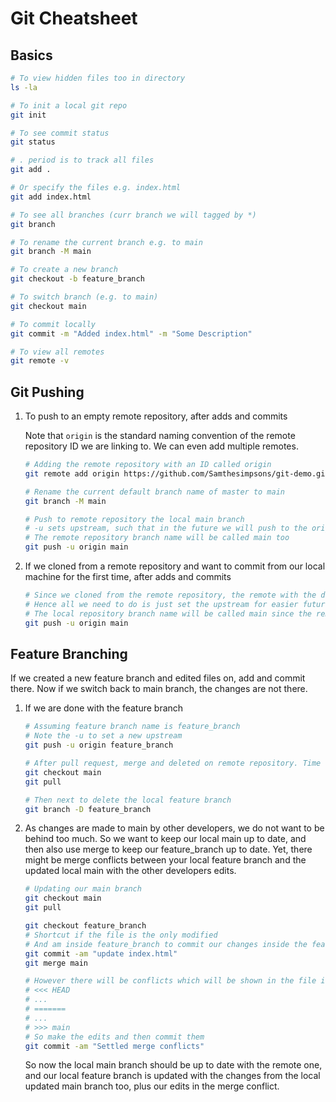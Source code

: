 # Git Cheatsheet

## Basics

```bash
# To view hidden files too in directory
ls -la

# To init a local git repo
git init

# To see commit status
git status

# . period is to track all files
git add .

# Or specify the files e.g. index.html
git add index.html

# To see all branches (curr branch we will tagged by *)
git branch

# To rename the current branch e.g. to main
git branch -M main

# To create a new branch
git checkout -b feature_branch

# To switch branch (e.g. to main)
git checkout main

# To commit locally
git commit -m "Added index.html" -m "Some Description"

# To view all remotes
git remote -v
```

## Git Pushing

1. To push to an empty remote repository, after adds and commits

   Note that `origin` is the standard naming convention of the remote repository ID we are linking to. We can even add multiple remotes.

   ```bash
   # Adding the remote repository with an ID called origin
   git remote add origin https://github.com/Samthesimpsons/git-demo.git

   # Rename the current default branch name of master to main
   git branch -M main

   # Push to remote repository the local main branch
   # -u sets upstream, such that in the future we will push to the origin main just by saying git push
   # The remote repository branch name will be called main too
   git push -u origin main
   ```

2. If we cloned from a remote repository and want to commit from our local machine for the first time, after adds and commits

   ```bash
   # Since we cloned from the remote repository, the remote with the default naming convention of origin is setup
   # Hence all we need to do is just set the upstream for easier future pushes from main to origin/main
   # The local repository branch name will be called main since the remote repository branch we cloned from is called main too
   git push -u origin main
   ```

## Feature Branching

If we created a new feature branch and edited files on, add and commit there. Now if we switch back to main branch, the changes are not there.

1. If we are done with the feature branch

   ```bash
   # Assuming feature branch name is feature_branch
   # Note the -u to set a new upstream
   git push -u origin feature_branch

   # After pull request, merge and deleted on remote repository. Time to update local main
   git checkout main
   git pull

   # Then next to delete the local feature branch
   git branch -D feature_branch
   ```

2. As changes are made to main by other developers, we do not want to be behind too much. So we want to keep our local main up to date, and then also use merge to keep our feature_branch up to date. Yet, there might be merge conflicts between your local feature branch and the updated local main with the other developers edits.

   ```bash
   # Updating our main branch
   git checkout main
   git pull

   git checkout feature_branch
   # Shortcut if the file is the only modified
   # And am inside feature_branch to commit our changes inside the feature branch
   git commit -am "update index.html"
   git merge main

   # However there will be conflicts which will be shown in the file itself
   # <<< HEAD
   # ...
   # =======
   # ...
   # >>> main
   # So make the edits and then commit them
   git commit -am "Settled merge conflicts"
   ```

   So now the local main branch should be up to date with the remote one, and our local feature branch is updated with the changes from the local updated main branch too, plus our edits in the merge conflict.